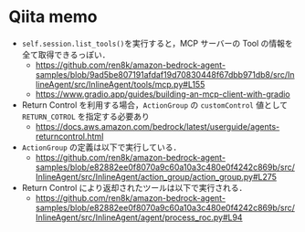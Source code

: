 # Qiita memo

- `self.session.list_tools()`を実行すると，MCP サーバーの Tool の情報を全て取得できるっぽい．
  - https://github.com/ren8k/amazon-bedrock-agent-samples/blob/9ad5be807191afdaf19d70830448f67dbb971db8/src/InlineAgent/src/InlineAgent/tools/mcp.py#L155
  - https://www.gradio.app/guides/building-an-mcp-client-with-gradio
- Return Control を利用する場合，`ActionGroup` の `customControl` 値として `RETURN_COTROL` を指定する必要あり
  - https://docs.aws.amazon.com/bedrock/latest/userguide/agents-returncontrol.html
- `ActionGroup` の定義は以下で実行している．
  - https://github.com/ren8k/amazon-bedrock-agent-samples/blob/e82882ee0f8070a9c60a10a3c480e0f4242c869b/src/InlineAgent/src/InlineAgent/action_group/action_group.py#L275
- Return Control により返却されたツールは以下で実行される．
  - https://github.com/ren8k/amazon-bedrock-agent-samples/blob/e82882ee0f8070a9c60a10a3c480e0f4242c869b/src/InlineAgent/src/InlineAgent/agent/process_roc.py#L94
